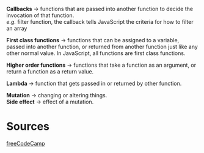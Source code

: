 __Callbacks__ → functions that are passed into another function to decide the invocation of that function.\
*e.g.* filter function, the callback tells JavaScript the criteria for how to filter an array

__First class functions__ → functions that can be assigned to a variable, passed into another function, or returned from another function just like any other normal value. In JavaScript, all functions are first class functions.

__Higher order functions__ → functions that take a function as an argument, or return a function as a return value.

__Lambda__ → function that gets passed in or returned by other function.

__Mutation__ → changing or altering things.\
__Side effect__ → effect of a mutation.

# Sources
[freeCodeCamp](https://freecodecamp.org/)